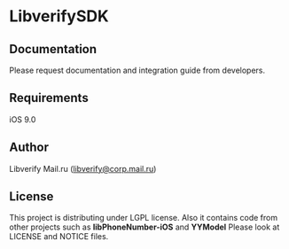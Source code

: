 # LibverifySDK

## Documentation

Please request documentation and integration guide from developers.

## Requirements

iOS 9.0

## Author

Libverify Mail.ru (libverify@corp.mail.ru)

## License

This project is distributing under LGPL license.
Also it contains code from other projects such as **libPhoneNumber-iOS** and **YYModel**
Please look at LICENSE and NOTICE files.
